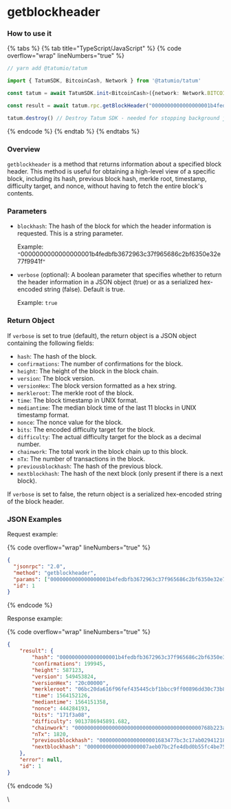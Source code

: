 # getblockheader

### How to use it

{% tabs %}
{% tab title="TypeScript/JavaScript" %}
{% code overflow="wrap" lineNumbers="true" %}
```typescript
// yarn add @tatumio/tatum

import { TatumSDK, BitcoinCash, Network } from '@tatumio/tatum'

const tatum = await TatumSDK.init<BitcoinCash>({network: Network.BITCOIN_CASH})

const result = await tatum.rpc.getBlockHeader("0000000000000000001b4fedbfb3672963c37f965686c2bf6350e32e77f9941f", true)

tatum.destroy() // Destroy Tatum SDK - needed for stopping background jobs
```
{% endcode %}
{% endtab %}
{% endtabs %}

### Overview

`getblockheader` is a method that returns information about a specified block header. This method is useful for obtaining a high-level view of a specific block, including its hash, previous block hash, merkle root, timestamp, difficulty target, and nonce, without having to fetch the entire block's contents.

### Parameters

*   `blockhash`: The hash of the block for which the header information is requested. This is a string parameter.

    Example: `"`0000000000000000001b4fedbfb3672963c37f965686c2bf6350e32e77f9941f`"`
*   `verbose` (optional): A boolean parameter that specifies whether to return the header information in a JSON object (true) or as a serialized hex-encoded string (false). Default is true.

    Example: `true`

### Return Object

If `verbose` is set to true (default), the return object is a JSON object containing the following fields:

* `hash`: The hash of the block.
* `confirmations`: The number of confirmations for the block.
* `height`: The height of the block in the block chain.
* `version`: The block version.
* `versionHex`: The block version formatted as a hex string.
* `merkleroot`: The merkle root of the block.
* `time`: The block timestamp in UNIX format.
* `mediantime`: The median block time of the last 11 blocks in UNIX timestamp format.
* `nonce`: The nonce value for the block.
* `bits`: The encoded difficulty target for the block.
* `difficulty`: The actual difficulty target for the block as a decimal number.
* `chainwork`: The total work in the block chain up to this block.
* `nTx`: The number of transactions in the block.
* `previousblockhash`: The hash of the previous block.
* `nextblockhash`: The hash of the next block (only present if there is a next block).

If `verbose` is set to false, the return object is a serialized hex-encoded string of the block header.

### JSON Examples

Request example:

{% code overflow="wrap" lineNumbers="true" %}
```json
{
  "jsonrpc": "2.0",
  "method": "getblockheader",
  "params": ["0000000000000000001b4fedbfb3672963c37f965686c2bf6350e32e77f9941f", true],
  "id": 1
}
```
{% endcode %}

Response example:

{% code overflow="wrap" lineNumbers="true" %}
```json
{
    "result": {
        "hash": "0000000000000000001b4fedbfb3672963c37f965686c2bf6350e32e77f9941f",
        "confirmations": 199945,
        "height": 587123,
        "version": 549453824,
        "versionHex": "20c00000",
        "merkleroot": "06bc20da616f96fef435445cbf1bbcc9ff00896dd30c73b875aed7e06902666d",
        "time": 1564152126,
        "mediantime": 1564151358,
        "nonce": 444284193,
        "bits": "171f3a08",
        "difficulty": 9013786945891.682,
        "chainwork": "00000000000000000000000000000000000000000768b223a5622f8f0f1ac0a0",
        "nTx": 1820,
        "previousblockhash": "0000000000000000001683477bc3c17ab029412183952cb4a37f49968e16e6a8",
        "nextblockhash": "00000000000000000007aeb07bc2fe4dbd0b55fc4be751050589b59fe95352fc"
    },
    "error": null,
    "id": 1
}
```
{% endcode %}

\
